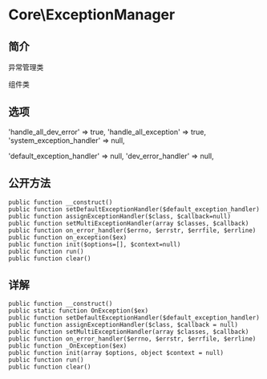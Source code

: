 # Core\ExceptionManager

## 简介
异常管理类

组件类
## 选项
'handle_all_dev_error' => true,
'handle_all_exception' => true,
'system_exception_handler' => null,

'default_exception_handler' => null,
'dev_error_handler' => null,
## 公开方法

    public function __construct()
    public function setDefaultExceptionHandler($default_exception_handler)
    public function assignExceptionHandler($class, $callback=null)
    public function setMultiExceptionHandler(array $classes, $callback)
    public function on_error_handler($errno, $errstr, $errfile, $errline)
    public function on_exception($ex)
    public function init($options=[], $context=null)
    public function run()
    public function clear()
## 详解

    public function __construct()
    public static function OnException($ex)
    public function setDefaultExceptionHandler($default_exception_handler)
    public function assignExceptionHandler($class, $callback = null)
    public function setMultiExceptionHandler(array $classes, $callback)
    public function on_error_handler($errno, $errstr, $errfile, $errline)
    public function _OnException($ex)
    public function init(array $options, object $context = null)
    public function run()
    public function clear()
